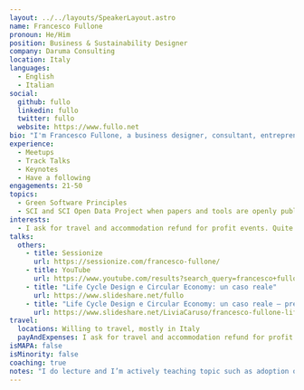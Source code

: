 ```yaml
---
layout: ../../layouts/SpeakerLayout.astro
name: Francesco Fullone
pronoun: He/Him
position: Business & Sustainability Designer
company: Daruma Consulting
location: Italy
languages:
  - English
  - Italian
social:
  github: fullo
  linkedin: fullo
  twitter: fullo
  website: https://www.fullo.net
bio: "I'm Francesco Fullone, a business designer, consultant, entrepreneur, and investor in technology companies focusing on sustainability or social impact. I help companies to better define their business propositions to create options to validate them, and I advise them to organize themselves better to reach their goals. I founded different companies: Apropos to help communities, companies, and local groups organize events and workshops; Digitiamo to create NLP and AI-related products; Ideato (sold), where I contributed to its growth for more than ten years, creating an innovative and quality reference for the development agencies in Italy. I'm the president of the GrUSP.org, a no-profit association that encourages best practices and inclusivity in web development since 2002."
experience:
  - Meetups
  - Track Talks
  - Keynotes
  - Have a following
engagements: 21-50
topics:
  - Green Software Principles
  - SCI and SCI Open Data Project when papers and tools are openly published and reach a base maturity level
interests:
  - I ask for travel and accommodation refund for profit events. Quite flexible otherwise.
talks:
  others:
    - title: Sessionize
      url: https://sessionize.com/francesco-fullone/
    - title: YouTube
      url: https://www.youtube.com/results?search_query=francesco+fullone+talk
    - title: "Life Cycle Design e Circular Economy: un caso reale"
      url: https://www.slideshare.net/fullo
    - title: "Life Cycle Design e Circular Economy: un caso reale – presentation"
      url: https://www.slideshare.net/LiviaCaruso/francesco-fullone-life-cycle-design-e-circular-economy-un-caso-reale
travel:
  locations: Willing to travel, mostly in Italy
  payAndExpenses: I ask for travel and accommodation refund for profit events. Quite flexible otherwise.
isMAPA: false
isMinority: false
coaching: true
notes: "I do lecture and I’m actively teaching topic such as adoption of eco-design, circular economy, company governance, change management, digital transformation in business schools but also in (private) company events. I do also volunteering in teaching sustainable good practices to children and young entrepreneurs. Despite I understand and I speak English, I still prefer to have talks only in Italian."
---
```

